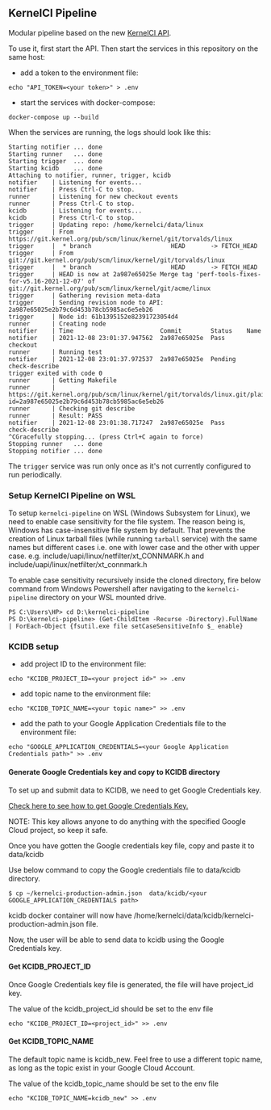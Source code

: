 KernelCI Pipeline
-----------------

Modular pipeline based on the new [KernelCI
API](https://github.com/kernelci/kernelci-api).

To use it, first start the API.  Then start the services in this repository on
the same host:

* add a token to the environment file:
```
echo "API_TOKEN=<your token>" > .env
```
* start the services with docker-compose:
```
docker-compose up --build
```

When the services are running, the logs should look like this:

```
Starting notifier ... done
Starting runner   ... done
Starting trigger  ... done
Starting kcidb    ... done
Attaching to notifier, runner, trigger, kcidb
notifier    | Listening for events...
notifier    | Press Ctrl-C to stop.
runner      | Listening for new checkout events
runner      | Press Ctrl-C to stop.
kcidb       | Listening for events... 
kcidb       | Press Ctrl-C to stop.
trigger     | Updating repo: /home/kernelci/data/linux
trigger     | From https://git.kernel.org/pub/scm/linux/kernel/git/torvalds/linux
trigger     |  * branch                      HEAD       -> FETCH_HEAD
trigger     | From git://git.kernel.org/pub/scm/linux/kernel/git/torvalds/linux
trigger     |  * branch                      HEAD       -> FETCH_HEAD
trigger     | HEAD is now at 2a987e65025e Merge tag 'perf-tools-fixes-for-v5.16-2021-12-07' of git://git.kernel.org/pub/scm/linux/kernel/git/acme/linux
trigger     | Gathering revision meta-data
trigger     | Sending revision node to API: 2a987e65025e2b79c6d453b78cb5985ac6e5eb26
trigger     | Node id: 61b1395152e82391723054d4
runner      | Creating node
notifier    | Time                        Commit        Status    Name
notifier    | 2021-12-08 23:01:37.947562  2a987e65025e  Pass      checkout
runner      | Running test
notifier    | 2021-12-08 23:01:37.972537  2a987e65025e  Pending   check-describe
trigger exited with code 0
runner      | Getting Makefile
runner      | https://git.kernel.org/pub/scm/linux/kernel/git/torvalds/linux.git/plain/Makefile/?id=2a987e65025e2b79c6d453b78cb5985ac6e5eb26
runner      | Checking git describe
runner      | Result: PASS
notifier    | 2021-12-08 23:01:38.717247  2a987e65025e  Pass      check-describe
^CGracefully stopping... (press Ctrl+C again to force)
Stopping runner   ... done
Stopping notifier ... done
```

The `trigger` service was run only once as it's not currently configured to run
periodically.


### Setup KernelCI Pipeline on WSL

To setup `kernelci-pipeline` on WSL (Windows Subsystem for Linux), we need to enable case sensitivity for the file system.
The reason being is, Windows has case-insensitive file system by default. That prevents the creation of Linux tarball files (while running `tarball` service) with the same names but different cases i.e. one with lower case and the other with upper case. 
e.g. include/uapi/linux/netfilter/xt_CONNMARK.h and include/uapi/linux/netfilter/xt_connmark.h

To enable case sensitivity recursively inside the cloned directory, fire below command from Windows Powershell after navigating to the `kernelci-pipeline` directory on your WSL mounted drive.

```
PS C:\Users\HP> cd D:\kernelci-pipeline 
PS D:\kernelci-pipeline> (Get-ChildItem -Recurse -Directory).FullName | ForEach-Object {fsutil.exe file setCaseSensitiveInfo $_ enable}  
```

### KCIDB setup 

* add project ID to the environment file:
```
echo "KCIDB_PROJECT_ID=<your project id>" >> .env
```

* add topic name to the environment file:
```
echo "KCIDB_TOPIC_NAME=<your topic name>" >> .env
```
* add the path to your Google Application Credentials file to the environment file:
```
echo "GOOGLE_APPLICATION_CREDENTIALS=<your Google Application Credentials path>" >> .env
```

#### Generate Google Credentials key and copy to KCIDB directory

To set up and submit data to KCIDB, we need to get Google Credentials key. 

[Check here to see how to get Google Credentials Key.](https://github.com/kernelci/kcidb/blob/main/doc/administrator_guide.md)

NOTE: This key allows anyone to do anything with the specified Google Cloud project, so keep it safe.

Once you have gotten the Google credentials key file, copy and paste it to data/kcidb 

Use below command to copy the Google credentials file to data/kcidb directory.
```
$ cp ~/kernelci-production-admin.json  data/kcidb/<your GOOGLE_APPLICATION_CREDENTIALS path>
```

kcidb docker container will now have /home/kernelci/data/kcidb/kernelci-production-admin.json file.

Now, the user will be able to send data to kcidb using the Google Credentials key.

#### Get KCIDB_PROJECT_ID

Once Google Credentials key file is generated, the file will have project_id key.

The value of the kcidb_project_id should be set to the env file

```
echo "KCIDB_PROJECT_ID=<project_id>" >> .env
```

#### Get KCIDB_TOPIC_NAME
The default topic name is kcidb_new. Feel free to use a different topic name, as long as the topic exist in your Google Cloud Account.

The value of the kcidb_topic_name should be set to the env file

```
echo "KCIDB_TOPIC_NAME=kcidb_new" >> .env
```



